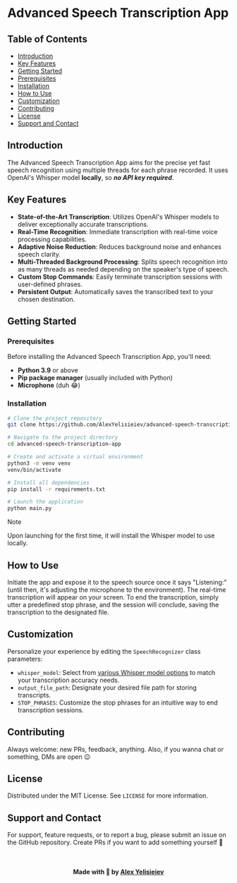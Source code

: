 # Advanced Speech Transcription App

## Table of Contents

- [Introduction](#introduction)
- [Key Features](#key-features)
- [Getting Started](#getting-started)
 - [Prerequisites](#prerequisites)
 - [Installation](#installation)
- [How to Use](#how-to-use)
- [Customization](#customization)
- [Contributing](#contributing)
- [License](#license)
- [Support and Contact](#support-and-contact) 
## Introduction

The Advanced Speech Transcription App aims for the precise yet fast speech recognition using multiple threads for each phrase recorded.
It uses OpenAI's Whisper model **locally**, so ***no API key required***.

## Key Features

- **State-of-the-Art Transcription**: Utilizes OpenAI's Whisper models to deliver exceptionally accurate transcriptions.
- **Real-Time Recognition**: Immediate transcription with real-time voice processing capabilities.
- **Adaptive Noise Reduction**: Reduces background noise and enhances speech clarity.
- **Multi-Threaded Background Processing**: Splits speech recognition into as many threads as needed depending on the speaker's type of speech.
- **Custom Stop Commands**: Easily terminate transcription sessions with user-defined phrases.
- **Persistent Output**: Automatically saves the transcribed text to your chosen destination.

## Getting Started

### Prerequisites

Before installing the Advanced Speech Transcription App, you'll need:
- **Python 3.9** or above
- **Pip package manager** (usually included with Python)
- **Microphone** (duh 😂)

### Installation

```bash
# Clone the project repository
git clone https://github.com/AlexYelisieiev/advanced-speech-transcription.git

# Navigate to the project directory
cd advanced-speech-transcription-app

# Create and activate a virtual environment
python3 -m venv venv
venv/bin/activate

# Install all dependencies
pip install -r requirements.txt

# Launch the application
python main.py
```

> [!NOTE]
> Upon launching for the first time, it will install the Whisper model to use locally.

## How to Use

Initiate the app and expose it to the speech source once it says "Listening:" (until then, it's adjusting the microphone to the environment). The real-time transcription will appear on your screen. To end the transcription, simply utter a predefined stop phrase, and the session will conclude, saving the transcription to the designated file.

## Customization

Personalize your experience by editing the `SpeechRecognizer` class parameters:
- `whisper_model`: Select from [various Whisper model options](https://github.com/openai/whisper#available-models-and-languages) to match your transcription accuracy needs.
- `output_file_path`: Designate your desired file path for storing transcripts.
- `STOP_PHRASES`: Customize the stop phrases for an intuitive way to end transcription sessions.

## Contributing

Always welcome: new PRs, feedback, anything.
Also, if you wanna chat or something, DMs are open 😉

## License

Distributed under the MIT License. See `LICENSE` for more information.

## Support and Contact

For support, feature requests, or to report a bug, please submit an issue on the GitHub repository. Create PRs if you want to add something yourself 🤝


<p style="margin-top: 50px;" align="center"><b>Made with 💙 by <a href="https://alexyelisieiev.github.io">Alex Yelisieiev</a></b></p>
